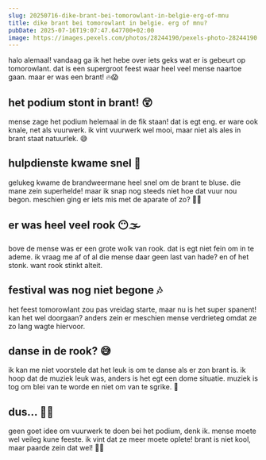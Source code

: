 ```yaml
---
slug: 20250716-dike-brant-bei-tomorowlant-in-belgie-erg-of-mnu
title: dike brant bei tomorowlant in belgie. erg of mnu?
pubDate: 2025-07-16T19:07:47.647700+02:00
image: https://images.pexels.com/photos/28244190/pexels-photo-28244190.jpeg?auto=compress&cs=tinysrgb&dpr=2&h=650&w=940
---
```

halo alemaal! vandaag ga ik het hebe over iets geks wat er is gebeurt op tomorowlant. dat is een supergroot feest waar heel veel mense naartoe gaan. maar er was een brant! 🔥😱

## het podium stont in brant! 😲
mense zage het podium helemaal in de fik staan! dat is egt eng. er ware ook knale, net als vuurwerk. ik vint vuurwerk wel mooi, maar niet als ales in brant staat natuurlek. 😅

## hulpdienste kwame snel 🚒
gelukeg kwame de brandweermane heel snel om de brant te bluse. die mane zein superhelde! maar ik snap nog steeds niet hoe dat vuur nou begon. meschien ging er iets mis met de aparate of zo? 👨🚒

## er was heel veel rook 😶🌫
bove de mense was er een grote wolk van rook. dat is egt niet fein om in te ademe. ik vraag me af of al die mense daar geen last van hade? en of het stonk. want rook stinkt alteit. 

## festival was nog niet begone 🎶
het feest tomorowlant zou pas vreidag starte, maar nu is het super spanent! kan het wel doorgaan? anders zein er meschien mense verdrieteg omdat ze zo lang wagte hiervoor. 

## danse in de rook? 😅
ik kan me niet voorstele dat het leuk is om te danse als er zon brant is. ik hoop dat de muziek leuk was, anders is het egt een dome situatie. muziek is tog om blei van te worde en niet om van te sgrike. 🎤

## dus... 🚫🔥
geen goet idee om vuurwerk te doen bei het podium, denk ik. mense moete wel veileg kune feeste. ik vint dat ze meer moete oplete! brant is niet kool, maar paarde zein dat wel! 🐴💖
